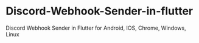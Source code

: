 # Discord-Webhook-Sender-in-flutter
Discord Webhook Sender in Flutter for Android, IOS, Chrome, Windows, Linux

